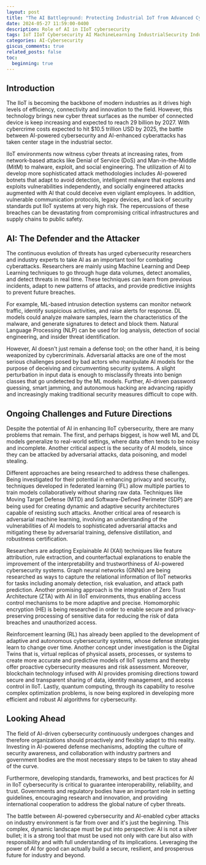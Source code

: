 ```yaml
---
layout: post
title: "The AI Battleground: Protecting Industrial IoT from Advanced Cyberattacks"
date: 2024-05-27 11:59:00-0400
description: Role of AI in IIoT cybersecurity
tags: IoT IIoT Cybersecurity AI MachineLearning IndustrialSecurity IndustryInsights
categories: AI-Cybersecurity
giscus_comments: true
related_posts: false
toc:
  beginning: true
---
```


## Introduction

The IIoT is becoming the backbone of modern industries as it drives high levels of efficiency, connectivity and innovation to the field. However, this technology brings new cyber threat surfaces as the number of connected device is keep increasing and expected to reach  29 billion by 2027. With cybercrime costs expected to hit $10.5 trillion USD by 2025, the battle between AI-powered cybersecurity and AI-enhanced cyberattacks has taken center stage in the industrial sector.

IIoT environments now witness cyber threats at increasing rates, from network-based attacks like Denial of Service (DoS) and Man-in-the-Middle (MitM)  to malware, exploit, and social engineering. The utilization of AI to develop more sophisticated attack methodologies includes AI-powered botnets that adapt to avoid detection, intelligent malware that explores and exploits vulnerabilities independently, and socially engineered attacks augmented with AI that could deceive even vigilant employees. In addition, vulnerable communication protocols, legacy devices, and lack of security standards put IIoT systems at very high risk. The repercussions of these breaches can be devastating from compromising critical infrastructures and supply chains to public safety.

## AI: The Defender and the Attacker

The continuous evolution of threats has urged cybersecurity researchers and industry experts to take AI as an important tool for combating cyberattacks. Researchers are mainly using Machine Learning and Deep Learning techniques to go through huge data volumes, detect anomalies, and detect threats in real time. These techniques can learn from previous incidents, adapt to new patterns of attacks, and provide predictive insights to prevent future breaches.

For example, ML-based intrusion detection systems can monitor network traffic, identify suspicious activities, and raise alerts for response. DL models could analyze malware samples, learn the characteristics of the malware, and generate signatures to detect and block them. Natural Language Processing (NLP) can be used for log analysis, detection of social engineering, and insider threat identification.

However, AI doesn't just remain a defense tool; on the other hand, it is being weaponized by cybercriminals. Adversarial attacks are one of the most serious challenges posed by bad actors who manipulate AI models for the purpose of deceiving and circumventing security systems. A slight perturbation in input data is enough to misclassify threats into benign classes that go undetected by the ML models. Further, AI-driven password guessing, smart jamming, and autonomous hacking are advancing rapidly and increasingly making traditional security measures difficult to cope with.

## Ongoing Challenges and Future Directions

Despite the potential of AI in enhancing IIoT cybersecurity, there are many problems that remain. The first, and perhaps biggest, is how well ML and DL models generalize to real-world settings, where data often tends to be noisy and incomplete. Another critical aspect is the security of AI models, since they can be attacked by adversarial attacks, data poisoning, and model stealing.

Different approaches are being researched to address these challenges. Being investigated for their potential in enhancing privacy and security, techniques developed in federated learning (FL) allow multiple parties to train models collaboratively without sharing raw data. Techniques like Moving Target Defense (MTD) and Software-Deﬁned Perimeter (SDP) are being used for creating dynamic and adaptive security architectures capable of resisting such attacks. Another critical area of research is adversarial machine learning, involving an understanding of the vulnerabilities of AI models to sophisticated adversarial attacks and mitigating these by adversarial training, defensive distillation, and robustness certification.

Researchers are adopting Explainable AI (XAI) techniques like feature attribution, rule extraction, and counterfactual explanations to enable the improvement of the interpretability and trustworthiness of AI-powered cybersecurity systems. Graph neural networks (GNNs) are being researched as ways to capture the relational information of IIoT networks for tasks including anomaly detection, risk evaluation, and attack path prediction. Another promising approach is the integration of Zero Trust Architecture (ZTA) with AI in IIoT environments, thus enabling access control mechanisms to be more adaptive and precise. Homomorphic encryption (HE) is being researched in order to enable secure and privacy-preserving processing of sensitive data for reducing the risk of data breaches and unauthorized access.

Reinforcement learning (RL) has already been applied to the development of adaptive and autonomous cybersecurity systems, whose defense strategies learn to change over time. Another concept under investigation is the Digital Twins that is, virtual replicas of physical assets, processes, or systems to create more accurate and predictive models of IIoT systems and thereby offer proactive cybersecurity measures and risk assessment. Moreover, blockchain technology infused with AI provides promising directions toward secure and transparent sharing of data, identity management, and access control in IIoT. Lastly, quantum computing, through its capability to resolve complex optimization problems, is now being explored in developing more efficient and robust AI algorithms for cybersecurity.

## Looking Ahead

The field of AI-driven cybersecurity continuously undergoes changes and therefore organizations should proactively and flexibly adapt to this reality. Investing in AI-powered defense mechanisms, adopting the culture of security awareness, and collaboration with industry partners and government bodies are the most necessary steps to be taken to stay ahead of the curve.

Furthermore, developing standards, frameworks, and best practices for AI in IIoT cybersecurity is critical to guarantee interoperability, reliability, and trust. Governments and regulatory bodies have an important role in setting guidelines, encouraging research and innovation, and providing international cooperation to address the global nature of cyber threats.

The battle between AI-powered cybersecurity and AI-enabled cyber attacks on industry environment is far from over and it's just the beginning. This complex, dynamic landscape must be put into perspective: AI is not a silver bullet; it is a strong tool that must be used not only with care but also with responsibility and with full understanding of its implications. Leveraging the power of AI for good can actually build a secure, resilient, and prosperous future for industry and beyond.

